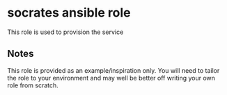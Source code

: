 # socrates ansible role
This role is used to provision the service

## Notes
This role is provided as an example/inspiration only.
You will need to tailor the role to your environment and may well be better off writing your own role from scratch.
